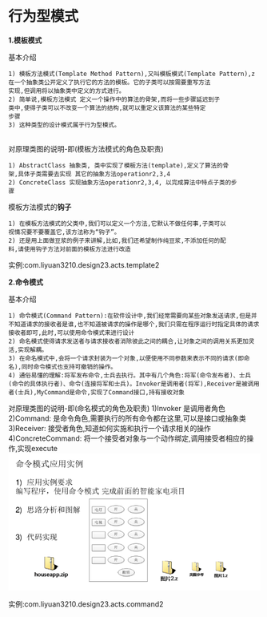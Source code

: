 # 行为型模式

**1.模板模式**

基本介绍

```
1) 模板方法模式(Template Method Pattern),又叫模板模式(Template Pattern),z
在一个抽象类公开定义了执行它的方法的模板。它的子类可以按需要重写方法
实现,但调用将以抽象类中定义的方式进行。
2) 简单说,模板方法模式 定义一个操作中的算法的骨架,而将一些步骤延迟到子
类中,使得子类可以不改变一个算法的结构,就可以重定义该算法的某些特定
步骤
3) 这种类型的设计模式属于行为型模式。


```

对原理类图的说明-即(模板方法模式的角色及职责)

```
1) AbstractClass 抽象类, 类中实现了模板方法(template),定义了算法的骨
架,具体子类需要去实现 其它的抽象方法operationr2,3,4
2) ConcreteClass 实现抽象方法operationr2,3,4, 以完成算法中特点子类的步
骤
```

模板方法模式的**钩子**

```
1) 在模板方法模式的父类中,我们可以定义一个方法,它默认不做任何事,子类可以
视情况要不要覆盖它,该方法称为“钩子”。
2) 还是用上面做豆浆的例子来讲解,比如,我们还希望制作纯豆浆,不添加任何的配
料,请使用钩子方法对前面的模板方法进行改造
```

实例:com.liyuan3210.design23.acts.template2

**2.命令模式**

基本介绍

```
1) 命令模式(Command Pattern):在软件设计中,我们经常需要向某些对象发送请求,但是并不知道请求的接收者是谁,也不知道被请求的操作是哪个,我们只需在程序运行时指定具体的请求接收者即可,此时,可以使用命令模式来进行设计
2) 命名模式使得请求发送者与请求接收者消除彼此之间的耦合,让对象之间的调用关系更加灵活,实现解耦。
3) 在命名模式中,会将一个请求封装为一个对象,以便使用不同参数来表示不同的请求(即命名),同时命令模式也支持可撤销的操作。
4) 通俗易懂的理解:将军发布命令,士兵去执行。其中有几个角色:将军(命令发布者)、士兵(命令的具体执行者)、命令(连接将军和士兵)。Invoker是调用者(将军),Receiver是被调用者(士兵),MyCommand是命令,实现了Command接口,持有接收对象
```

对原理类图的说明-即(命名模式的角色及职责)
1)Invoker 是调用者角色
2)Command: 是命令角色,需要执行的所有命令都在这里,可以是接口或抽象类
3)Receiver: 接受者角色,知道如何实施和执行一个请求相关的操作
4)ConcreteCommand: 将一个接受者对象与一个动作绑定,调用接受者相应的操作,实现execute
![](img/command.png)

实例:com.liyuan3210.design23.acts.command2

